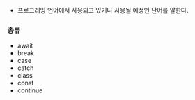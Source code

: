 - 프로그래밍 언어에서 사용되고 있거나 사용될 예정인 단어를 말한다.



### 종류
- await
- break
- case
- catch
- class
- const
- continue